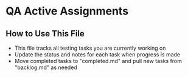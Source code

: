 # QA Active Assignments

## How to Use This File
- This file tracks all testing tasks you are currently working on
- Update the status and notes for each task when progress is made
- Move completed tasks to "completed.md" and pull new tasks from "backlog.md" as needed
